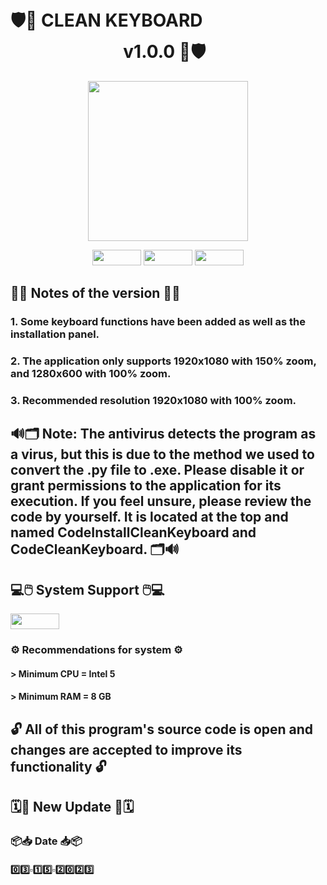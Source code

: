 # 🛡️💉   CLEAN KEYBOARDㅤㅤㅤㅤㅤㅤㅤㅤㅤㅤㅤㅤㅤㅤv1.0.0   💉🛡️


<p align="center">
  <img width="256" height="256" src="https://i.imgur.com/JiBlPaT.png">
</p>


<p align="center">
  <img width="78" height="25" src="https://i.imgur.com/Z8rsYDh.png">
  <img width="78" height="25" src="https://i.imgur.com/XcZMirD.png">
  <img width="78" height="25" src="https://i.imgur.com/omeEsEY.png">
</p>

## 📝📃   Notes of the version   📃📝

### 1. Some keyboard functions have been added as well as the installation panel.
### 2. The application only supports 1920x1080 with 150% zoom, and 1280x600 with 100% zoom.
### 3. Recommended resolution 1920x1080 with 100% zoom.

##
## 🔊🗂️   Note: The antivirus detects the program as a virus, but this is due to the method we used to convert the .py file to .exe. Please disable it or grant permissions to the application for its execution. If you feel unsure, please review the code by yourself. It is located at the top and named CodeInstallCleanKeyboard and CodeCleanKeyboard.   🗂️🔊


## 💻🖱️   System Support   🖱️💻

<img width="78" height="25" src="https://i.imgur.com/omeEsEY.png">

### ⚙️   Recommendations for system   ⚙️

#### > Minimum CPU = Intel 5
#### > Minimum RAM = 8 GB

##
## 🔓   All of this program's source code is open and changes are accepted to improve its functionality   🔓
## 🗓️📅   New Update   📅🗓️

### 📦📥   Date   📥📦

#### 0️⃣3️⃣▫️1️⃣5️⃣▫️2️⃣0️⃣2️⃣3️⃣
